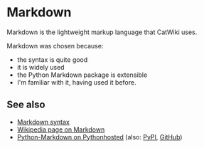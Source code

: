 # Markdown

Markdown is the lightweight markup language that CatWiki uses.

Markdown was chosen because:

* the syntax is quite good
* it is widely used
* the Python Markdown package is extensible
* I'm familiar with it, having used it before.

## See also

* [Markdown syntax](Markdown/syntax)
* [Wikipedia page on Markdown](https://en.wikipedia.org/wiki/Markdown)
* [Python-Markdown on Pythonhosted](https://pythonhosted.org/Markdown/index.html) (also: [PyPI](https://pypi.python.org/pypi/Markdown), [GitHub](https://github.com/waylan/Python-Markdown))
